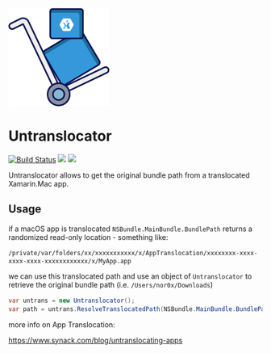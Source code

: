 <img src="https://raw.githubusercontent.com/nor0x/Untranslocator-XMac/main/art/logo.png" width="200px" />

# Untranslocator
[![Build Status](https://nor0x.visualstudio.com/Untranslocator/_apis/build/status/nor0x.Untranslocator-XMac?branchName=main)](https://nor0x.visualstudio.com/Untranslocator/_build/latest?definitionId=9&branchName=main) [![](https://img.shields.io/nuget/vpre/nor0x.Untranslocator.svg)](https://nuget.org/packages/nor0x.Untranslocator)
[![](https://img.shields.io/nuget/dt/nor0x.Untranslocator)](https://nuget.org/packages/nor0x.Untranslocator)

Untranslocator allows to get the original bundle path from a translocated Xamarin.Mac app. 
## Usage
if a macOS app is translocated `NSBundle.MainBundle.BundlePath` returns a randomized read-only location - something like:
```
/private/var/folders/xx/xxxxxxxxxxx/x/AppTranslocation/xxxxxxxx-xxxx-xxxx-xxxx-xxxxxxxxxxxx/x/MyApp.app
```
we can use this translocated path and use an object of `Untranslocator` to retrieve the original bundle path (i.e. `/Users/nor0x/Downloads`)
```cs
var untrans = new Untranslocator();
var path = untrans.ResolveTranslocatedPath(NSBundle.MainBundle.BundlePath);
```

more info on App Translocation:

https://www.synack.com/blog/untranslocating-apps
